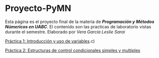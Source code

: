 # Proyecto-PyMN
Esta página es el proyecto final de la materia de _**Programación y Métodos Númericos en UABC**_. 
El contenido son las practicas de laboratorio vistas durante el semestre.
Elaborado por _Vera García Leslie Sarai_



[Práctica 1: Introducción y uso de variables](https://github.com/LeslieVera/Proyecto-PyMN/blob/main/Practica%201%20a).c) 




[Práctica 2: Estructuras de control condicionales simples y multiples](https://github.com/LeslieVera/Proyecto-PyMN/blob/main/PRACTICA%202)
